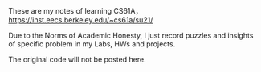 

These are my notes of learning CS61A，https://inst.eecs.berkeley.edu/~cs61a/su21/

Due to the Norms of Academic Honesty, I just record puzzles and insights of specific problem in my Labs, HWs and projects.

The original code will not be posted here.
